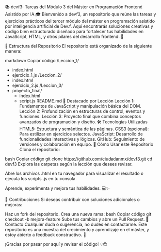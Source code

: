 📚 devf3: Tareas del Módulo 3 del Máster en Programación Frontend Asistido por IA 🎓
Bienvenido a devf3, un repositorio que reúne las tareas y ejercicios prácticos del tercer módulo del máster en programación asistido por inteligencia artificial de Dev.f. Aquí encontrarás soluciones creativas y código bien estructurado diseñado para fortalecer tus habilidades en JavaScript, HTML, y otros pilares del desarrollo frontend. 🚀

📂 Estructura del Repositorio
El repositorio está organizado de la siguiente manera:

markdown
Copiar código
/Leccion_1/
   - index.html
   - ejercicio_1.js
/Leccion_2/
   - index.html
   - ejercicio_2.js
/Leccion_3/
   - proyecto_final/
      - index.html
      - script.js
README.md
🌟 Destacado por Lección
Lección 1: Fundamentos de JavaScript y manipulación básica del DOM.
Lección 2: Profundización en estructuras de control, eventos y funciones.
Lección 3: Proyecto final que combina conceptos avanzados de programación y diseño.
🛠️ Tecnologías Utilizadas
HTML5: Estructura y semántica de las páginas.
CSS3 (opcional): Para estilizar en ejercicios selectos.
JavaScript: Desarrollo de funcionalidades interactivas y lógicas.
GitHub: Seguimiento de versiones y colaboración en equipo.
🚀 Cómo Usar este Repositorio
Clona el repositorio:

bash
Copiar código
git clone https://github.com/ciudadanmx/devf3.git
cd devf3
Explora las carpetas según la lección que desees revisar.

Abre los archivos .html en tu navegador para visualizar el resultado o ejecuta los scripts .js en tu consola.

Aprende, experimenta y mejora tus habilidades. 💻✨

🤝 Contribuciones
Si deseas contribuir con soluciones adicionales o mejoras:

Haz un fork del repositorio.
Crea una nueva rama:
bash
Copiar código
git checkout -b mejora-feature
Sube tus cambios y abre un Pull Request.
📧 Contacto
Cualquier duda o sugerencia, no dudes en contactarme. Este repositorio es una muestra del crecimiento y aprendizaje en el máster, y estoy abierto a feedback constructivo. 🙌

¡Gracias por pasar por aquí y revisar el código! 💡😊
